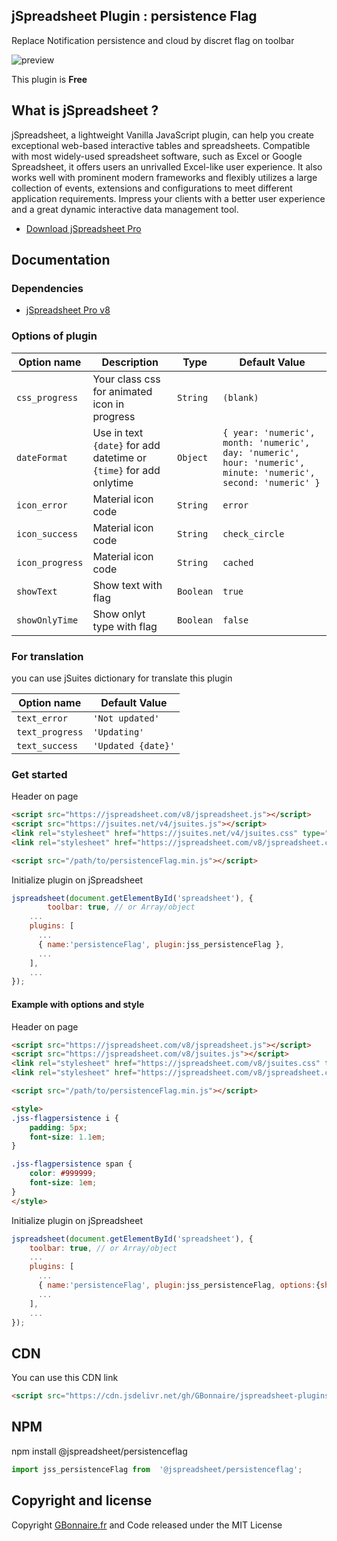 
## jSpreadsheet Plugin : persistence Flag

 Replace Notification persistence and cloud by discret flag on toolbar

![preview](https://user-images.githubusercontent.com/52194475/94907348-4e4ed600-04a0-11eb-9039-30c5feadb5ca.png)


This plugin is **Free**

## What is jSpreadsheet ?

jSpreadsheet, a lightweight Vanilla JavaScript plugin, can help you create exceptional web-based interactive tables and spreadsheets. Compatible with most widely-used spreadsheet software, such as Excel or Google Spreadsheet, it offers users an unrivalled Excel-like user experience. It also works well with prominent modern frameworks and flexibly utilizes a large collection of events, extensions and configurations to meet different application requirements. Impress your clients with a better user experience and a great dynamic interactive data management tool.

- [Download jSpreadsheet Pro](https://www.jspreadsheet.com) 

## Documentation

### Dependencies

- [jSpreadsheet Pro v8](https://www.jspreadsheet.com/v8)  

### Options of plugin

<table>
	<thead>
		<tr>
			<th>Option name</th>
			<th>Description</th>
			<th>Type</th>
			<th>Default Value</th>
		</tr>
	</thead>
	<tbody>
		<tr>
			<td><code>css_progress</code></td>
			<td>Your class css for animated icon in progress</td>
			<td><code>String</code></td>
			<td><code>(blank)</code></td>
		</tr>
  		<tr>
			<td><code>dateFormat</code></td>
			<td>Use in text <code>{date}</code> for add datetime or <code>{time}</code> for add onlytime</td>
			<td><code>Object</code></td>
			<td><code>{ year: 'numeric', month: 'numeric', day: 'numeric', hour: 'numeric', minute: 'numeric', second: 'numeric' }</code></td>
		</tr>
		<tr>
			<td><code>icon_error</code></td>
			<td>Material icon code</td>
			<td><code>String</code></td>
			<td><code>error</code></td>
		</tr>
    	<tr>
			<td><code>icon_success</code></td>
			<td>Material icon code</td>
			<td><code>String</code></td>
			<td><code>check_circle</code></td>
		</tr>
    	<tr>
			<td><code>icon_progress</code></td>
			<td>Material icon code</td>
			<td><code>String</code></td>
			<td><code>cached</code></td>
		</tr>
    	<tr>
			<td><code>showText</code></td>
			<td>Show text with flag</td>
			<td><code>Boolean</code></td>
			<td><code>true</code></td>
		</tr>
		<tr>
			<td><code>showOnlyTime</code></td>
			<td>Show onlyt type with flag</td>
			<td><code>Boolean</code></td>
			<td><code>false</code></td>
		</tr>
	</tbody>
</table>

### For translation
you can use jSuites dictionary for translate this plugin
<table>
	<thead>
		<tr>
			<th>Option name</th>
			<th>Default Value</th>
		</tr>
	</thead>
	<tbody>
		<tr>
	        <td><code>text_error</code></td>
			<td><code>'Not updated'</code></td>
	    </tr>
	    <tr>
	        <td><code>text_progress</code></td>
		    <td><code>'Updating'</code></td>
	    </tr>
	    <tr>
	        <td><code>text_success</code></td>
		    <td><code>'Updated {date}'</code></td>
	    </tr>
	</tbody>
</table>

### Get started

Header on page
```HTML
<script src="https://jspreadsheet.com/v8/jspreadsheet.js"></script>
<script src="https://jsuites.net/v4/jsuites.js"></script>
<link rel="stylesheet" href="https://jsuites.net/v4/jsuites.css" type="text/css" />
<link rel="stylesheet" href="https://jspreadsheet.com/v8/jspreadsheet.css" type="text/css" />

<script src="/path/to/persistenceFlag.min.js"></script>
```

Initialize plugin on jSpreadsheet
```JavaScript
jspreadsheet(document.getElementById('spreadsheet'), {
        toolbar: true, // or Array/object
	...
	plugins: [
      ...
      { name:'persistenceFlag', plugin:jss_persistenceFlag },
      ...  
    ],
    ...
});
```

#### Example with options and style

Header on page
```HTML
<script src="https://jspreadsheet.com/v8/jspreadsheet.js"></script>
<script src="https://jspreadsheet.com/v8/jsuites.js"></script>
<link rel="stylesheet" href="https://jspreadsheet.com/v8/jsuites.css" type="text/css" />
<link rel="stylesheet" href="https://jspreadsheet.com/v8/jspreadsheet.css" type="text/css" />

<script src="/path/to/persistenceFlag.min.js"></script>

<style>
.jss-flagpersistence i {
    padding: 5px;
    font-size: 1.1em;
}

.jss-flagpersistence span {
    color: #999999;
    font-size: 1em;
}
</style>
```

Initialize plugin on jSpreadsheet
```JavaScript
jspreadsheet(document.getElementById('spreadsheet'), {
    toolbar: true, // or Array/object
	...
	plugins: [
      ...
      { name:'persistenceFlag', plugin:jss_persistenceFlag, options:{showText:false} },
      ...  
    ],
    ...
});
```

## CDN

You can use this CDN link

```HTML
<script src="https://cdn.jsdelivr.net/gh/GBonnaire/jspreadsheet-plugins-and-editors@latest/plugins/JSSV8/dist/persistenceFlag.min.js"></script>
```

## NPM
npm install @jspreadsheet/persistenceflag
```javascript
import jss_persistenceFlag from  '@jspreadsheet/persistenceflag';
```

## Copyright and license

Copyright [GBonnaire.fr](https://www.gbonnaire.fr) and Code released under the MIT License
